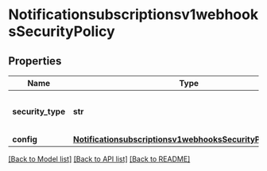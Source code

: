 # Notificationsubscriptionsv1webhooksSecurityPolicy

## Properties
Name | Type | Description | Notes
------------ | ------------- | ------------- | -------------
**security_type** | **str** | Security Policy of the client server. | [optional] 
**config** | [**Notificationsubscriptionsv1webhooksSecurityPolicyConfig**](Notificationsubscriptionsv1webhooksSecurityPolicyConfig.md) |  | [optional] 

[[Back to Model list]](../README.md#documentation-for-models) [[Back to API list]](../README.md#documentation-for-api-endpoints) [[Back to README]](../README.md)



